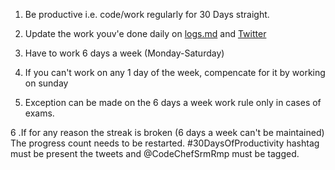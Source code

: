 1. Be productive i.e. code/work regularly for 30 Days straight.

2. Update the work youv'e done daily on [logs.md](https://github.com/Anshojha/30Days_Of_Productivity/blob/main/logs.md) and [Twitter](https://twitter.com/AnshOjha12?t=rQG7rLqN8bpej3v8vrTJYQ&s=09)

3. Have to work 6 days a week (Monday-Saturday)

4. If you can't work on any 1 day of the week, compencate for it by working on sunday

5. Exception can be made on the 6 days a week work rule only in cases of exams.

6 .If for any reason the streak is broken (6 days a week can't be maintained) The progress count needs to be restarted.
#30DaysOfProductivity hashtag must be present the tweets and @CodeChefSrmRmp must be tagged.
